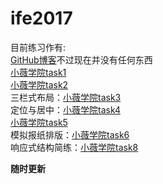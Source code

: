 # ife2017
目前练习作有:  
  [GitHub博客](http://yao1996.github.io/)不过现在并没有任何东西  
  [小薇学院task1](http://yao1996.github.io/ife2017/xiaowei/task1/)  
  [小薇学院task2](http://yao1996.github.io/ife2017/xiaowei/task2/)  
  三栏式布局：[小薇学院task3](http://yao1996.github.io/ife2017/xiaowei/task3/)  
  定位与居中：[小薇学院task4](http://yao1996.github.io/ife2017/xiaowei/task4/)  
  [小薇学院task5](http://yao1996.github.io/ife2017/xiaowei/task5/)  
  模拟报纸排版：[小薇学院task6](http://yao1996.github.io/ife2017/xiaowei/task6/)    
  响应式结构简练：[小薇学院task8](http://yao1996.github.io/ife2017/xiaowei/task8/)

  **随时更新**